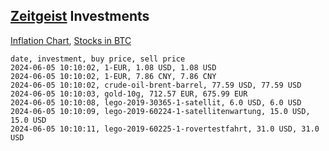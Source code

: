 ## [Zeitgeist](index.html) Investments

[Inflation Chart](https://inflationchart.com),
[Stocks in BTC](https://stonksinbtc.xyz/)

```
date, investment, buy price, sell price
2024-06-05 10:10:02, 1-EUR, 1.08 USD, 1.08 USD
2024-06-05 10:10:02, 1-EUR, 7.86 CNY, 7.86 CNY
2024-06-05 10:10:02, crude-oil-brent-barrel, 77.59 USD, 77.59 USD
2024-06-05 10:10:03, gold-10g, 712.57 EUR, 675.99 EUR
2024-06-05 10:10:08, lego-2019-30365-1-satellit, 6.0 USD, 6.0 USD
2024-06-05 10:10:09, lego-2019-60224-1-satellitenwartung, 15.0 USD, 15.0 USD
2024-06-05 10:10:11, lego-2019-60225-1-rovertestfahrt, 31.0 USD, 31.0 USD
```
